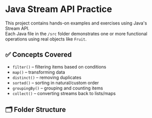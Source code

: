 # Java Stream API Practice

This project contains hands-on examples and exercises using Java's Stream API.  
Each Java file in the `/src` folder demonstrates one or more functional operations using real objects like `Fruit`.

## ✅ Concepts Covered

- `filter()` – filtering items based on conditions
- `map()` – transforming data
- `distinct()` – removing duplicates
- `sorted()` – sorting in natural/custom order
- `groupingBy()` – grouping and counting items
- `collect()` – converting streams back to lists/maps

## 🗂️ Folder Structure
